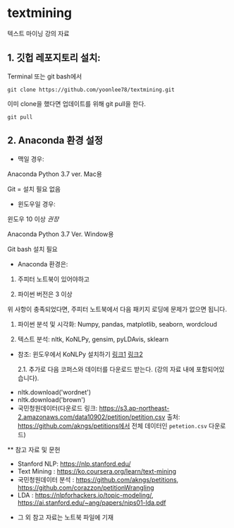 # textmining
텍스트 마이닝 강의 자료

## 1. 깃헙 레포지토리 설치: 

Terminal 또는 git bash에서 

```git clone https://github.com/yoonlee78/textmining.git```

이미 clone을 했다면 업데이트를 위해 git pull을 한다. 

```git pull```



## 2. Anaconda 환경 설정 

- 맥일 경우:  

Anaconda Python 3.7 ver. Mac용

Git = 설치 필요 없음


- 윈도우일 경우: 

윈도우 10 이상 *권장*

Anaconda Python 3.7 Ver. Window용

Git bash 설치 필요

- Anaconda 환경은:


1. 주피터 노트북이 있어야하고

2. 파이썬 버전은 3 이상


위 사항이 충족되었다면, 주피터 노트북에서 다음 패키지 로딩에 문제가 없으면 됩니다.


1. 파이썬 분석 및 시각화: Numpy, pandas, matplotlib, seaborn, wordcloud


2. 텍스트 분석: nltk, KoNLPy, gensim, pyLDAvis, sklearn

* 참조: 윈도우에서 KoNLPy 설치하기 [링크1](https://konlpy-ko.readthedocs.io/ko/v0.4.3/install/) [링크2](https://junprogramer.tistory.com/103)

  2.1. 추가로 다음 코퍼스와 데이터를 다운로드 받는다. (강의 자료 내에 포함되어있습니다).

- nltk.download('wordnet')
- nltk.download('brown')
- 국민청원데이터(다운로드 링크: https://s3.ap-northeast-2.amazonaws.com/data10902/petition/petition.csv 출처: https://github.com/akngs/petitions에서 전체 데이터인 ```petetion.csv``` 다운로드)


** 참고 자료 및 문헌
- Stanford NLP: https://nlp.stanford.edu/
- Text Mining : https://ko.coursera.org/learn/text-mining
- 국민청원데이터 분석 : https://github.com/akngs/petitions, https://github.com/corazzon/petitionWrangling
- LDA : https://nlpforhackers.io/topic-modeling/, https://ai.stanford.edu/~ang/papers/nips01-lda.pdf
* 그 외 참고 자료는 노트북 파일에 기재 
